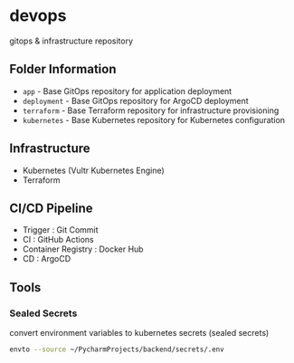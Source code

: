 # devops
gitops &amp; infrastructure repository

## Folder Information
- `app` - Base GitOps repository for application deployment
- `deployment` - Base GitOps repository for ArgoCD deployment
- `terraform` - Base Terraform repository for infrastructure provisioning
- `kubernetes` - Base Kubernetes repository for Kubernetes configuration

## Infrastructure
- Kubernetes (Vultr Kubernetes Engine)
- Terraform

## CI/CD Pipeline
- Trigger : Git Commit
- CI : GitHub Actions
- Container Registry : Docker Hub
- CD : ArgoCD

## Tools
### Sealed Secrets
convert environment variables to kubernetes secrets (sealed secrets)
```bash
envto --source ~/PycharmProjects/backend/secrets/.env
```
